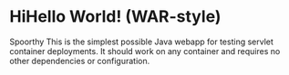 HiHello World! (WAR-style)
===============
Spoorthy
This is the simplest possible Java webapp for testing servlet container deployments.  It should work on any container and requires no other dependencies or configuration.
